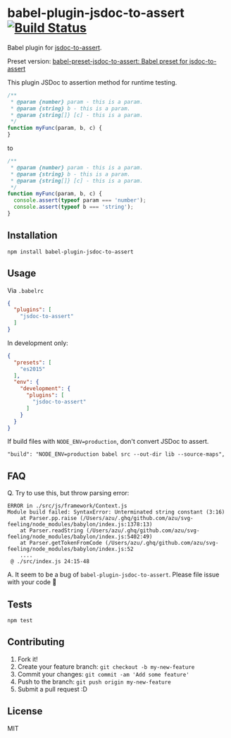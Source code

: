 # babel-plugin-jsdoc-to-assert [![Build Status](https://travis-ci.org/azu/babel-plugin-jsdoc-to-assert.svg?branch=master)](https://travis-ci.org/azu/babel-plugin-jsdoc-to-assert)

Babel plugin for [jsdoc-to-assert](https://github.com/azu/jsdoc-to-assert "jsdoc-to-assert").

Preset version: [babel-preset-jsdoc-to-assert: Babel preset for jsdoc-to-assert](https://github.com/azu/babel-preset-jsdoc-to-assert)

This plugin JSDoc to assertion method for runtime testing.

```js
/**
 * @param {number} param - this is a param.
 * @param {string} b - this is a param.
 * @param {string[]} [c] - this is a param.
 */
function myFunc(param, b, c) {
}
```

to

```js
/**
 * @param {number} param - this is a param.
 * @param {string} b - this is a param.
 * @param {string[]} [c] - this is a param.
 */
function myFunc(param, b, c) {
  console.assert(typeof param === 'number');
  console.assert(typeof b === 'string');
}
```

## Installation

    npm install babel-plugin-jsdoc-to-assert

## Usage

Via `.babelrc`

```json
{
  "plugins": [
    "jsdoc-to-assert"
  ]
}
```

In development only:

```json
{
  "presets": [
    "es2015"
  ],
  "env": {
    "development": {
      "plugins": [
        "jsdoc-to-assert"
      ]
    }
  }
}
```

If build files with `NODE_ENV=production`, don't convert JSDoc to assert.

    "build": "NODE_ENV=production babel src --out-dir lib --source-maps",

## FAQ

Q. Try to use this, but throw parsing error:

```
ERROR in ./src/js/framework/Context.js
Module build failed: SyntaxError: Unterminated string constant (3:16)
    at Parser.pp.raise (/Users/azu/.ghq/github.com/azu/svg-feeling/node_modules/babylon/index.js:1378:13)
    at Parser.readString (/Users/azu/.ghq/github.com/azu/svg-feeling/node_modules/babylon/index.js:5402:49)
    at Parser.getTokenFromCode (/Users/azu/.ghq/github.com/azu/svg-feeling/node_modules/babylon/index.js:52
    ....
 @ ./src/index.js 24:15-48
```

A. It seem to be a bug of `babel-plugin-jsdoc-to-assert`.
Please file issue with your code :bow:

## Tests

    npm test

## Contributing

1. Fork it!
2. Create your feature branch: `git checkout -b my-new-feature`
3. Commit your changes: `git commit -am 'Add some feature'`
4. Push to the branch: `git push origin my-new-feature`
5. Submit a pull request :D

## License

MIT
